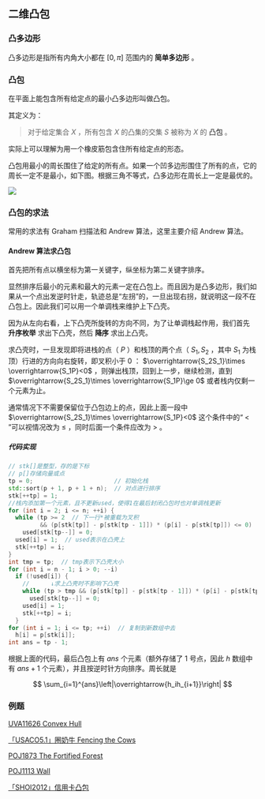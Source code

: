 ## 二维凸包

### 凸多边形

凸多边形是指所有内角大小都在 $[0,\pi]$ 范围内的 **简单多边形** 。

### 凸包

在平面上能包含所有给定点的最小凸多边形叫做凸包。

其定义为：

> 对于给定集合 $X$ ，所有包含 $X$ 的凸集的交集 $S$ 被称为 $X$ 的 **凸包** 。

实际上可以理解为用一个橡皮筋包含住所有给定点的形态。

凸包用最小的周长围住了给定的所有点。如果一个凹多边形围住了所有的点，它的周长一定不是最小，如下图。根据三角不等式，凸多边形在周长上一定是最优的。

![](./images/ch.png)

### 凸包的求法

常用的求法有 Graham 扫描法和 Andrew 算法，这里主要介绍 Andrew 算法。

#### Andrew 算法求凸包

首先把所有点以横坐标为第一关键字，纵坐标为第二关键字排序。

显然排序后最小的元素和最大的元素一定在凸包上。而且因为是凸多边形，我们如果从一个点出发逆时针走，轨迹总是“左拐”的，一旦出现右拐，就说明这一段不在凸包上。因此我们可以用一个单调栈来维护上下凸壳。

因为从左向右看，上下凸壳所旋转的方向不同，为了让单调栈起作用，我们首先 **升序枚举** 求出下凸壳，然后 **降序** 求出上凸壳。

求凸壳时，一旦发现即将进栈的点（ $P$ ）和栈顶的两个点（ $S_1,S_2$ ，其中 $S_1$ 为栈顶）行进的方向向右旋转，即叉积小于 $0$ ： $\overrightarrow{S_2S_1}\times \overrightarrow{S_1P}<0$ ，则弹出栈顶，回到上一步，继续检测，直到 $\overrightarrow{S_2S_1}\times \overrightarrow{S_1P}\ge 0$ 或者栈内仅剩一个元素为止。

通常情况下不需要保留位于凸包边上的点，因此上面一段中 $\overrightarrow{S_2S_1}\times \overrightarrow{S_1P}<0$ 这个条件中的“ $<$ ”可以视情况改为 $\le$ ，同时后面一个条件应改为 $>$ 。

##### 代码实现

```cpp
// stk[]是整型，存的是下标
// p[]存储向量或点
tp = 0;                       // 初始化栈
std::sort(p + 1, p + 1 + n);  // 对点进行排序
stk[++tp] = 1;
//栈内添加第一个元素，且不更新used，使得1在最后封闭凸包时也对单调栈更新
for (int i = 2; i <= n; ++i) {
  while (tp >= 2  // 下一行*被重载为叉积
         && (p[stk[tp]] - p[stk[tp - 1]]) * (p[i] - p[stk[tp]]) <= 0)
    used[stk[tp--]] = 0;
  used[i] = 1;  // used表示在凸壳上
  stk[++tp] = i;
}
int tmp = tp;  // tmp表示下凸壳大小
for (int i = n - 1; i > 0; --i)
  if (!used[i]) {
    //      ↓求上凸壳时不影响下凸壳
    while (tp > tmp && (p[stk[tp]] - p[stk[tp - 1]]) * (p[i] - p[stk[tp]]) <= 0)
      used[stk[tp--]] = 0;
    used[i] = 1;
    stk[++tp] = i;
  }
for (int i = 1; i <= tp; ++i)  // 复制到新数组中去
  h[i] = p[stk[i]];
int ans = tp - 1;
```

根据上面的代码，最后凸包上有 $ans$ 个元素（额外存储了 $1$ 号点，因此 $h$ 数组中有 $ans+1$ 个元素），并且按逆时针方向排序。周长就是

$$
\sum_{i=1}^{ans}\left|\overrightarrow{h_ih_{i+1}}\right|
$$

### 例题

 [UVA11626 Convex Hull](https://uva.onlinejudge.org/index.php?option=com_onlinejudge&Itemid=8&category=78&page=show_problem&problem=2673) 

 [「USACO5.1」圈奶牛 Fencing the Cows](https://www.luogu.com.cn/problem/P2742) 

 [POJ1873 The Fortified Forest](http://poj.org/problem?id=1873) 

 [POJ1113 Wall](http://poj.org/problem?id=1113) 

 [「SHOI2012」信用卡凸包](https://www.luogu.com.cn/problem/P3829) 

